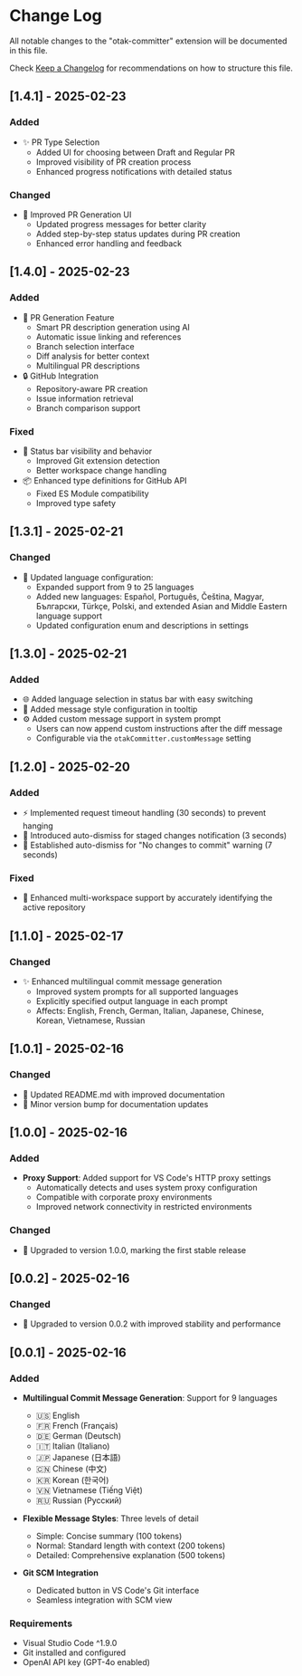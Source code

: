 # Change Log

All notable changes to the "otak-committer" extension will be documented in this file.

Check [Keep a Changelog](http://keepachangelog.com/) for recommendations on how to structure this file.

## [1.4.1] - 2025-02-23

### Added
- ✨ PR Type Selection
  - Added UI for choosing between Draft and Regular PR
  - Improved visibility of PR creation process
  - Enhanced progress notifications with detailed status

### Changed
- 🔄 Improved PR Generation UI
  - Updated progress messages for better clarity
  - Added step-by-step status updates during PR creation
  - Enhanced error handling and feedback

## [1.4.0] - 2025-02-23

### Added
- 🚀 PR Generation Feature
  - Smart PR description generation using AI
  - Automatic issue linking and references
  - Branch selection interface
  - Diff analysis for better context
  - Multilingual PR descriptions
- 🔒 GitHub Integration
  - Repository-aware PR creation
  - Issue information retrieval
  - Branch comparison support

### Fixed
- 🔧 Status bar visibility and behavior
  - Improved Git extension detection
  - Better workspace change handling
- 📦 Enhanced type definitions for GitHub API
  - Fixed ES Module compatibility
  - Improved type safety

## [1.3.1] - 2025-02-21
 
### Changed
- 🔄 Updated language configuration:
  - Expanded support from 9 to 25 languages
  - Added new languages: Español, Português, Čeština, Magyar, Български, Türkçe, Polski, and extended Asian and Middle Eastern language support
  - Updated configuration enum and descriptions in settings

## [1.3.0] - 2025-02-21

### Added
- 🌐 Added language selection in status bar with easy switching
- 🎨 Added message style configuration in tooltip
- ⚙️ Added custom message support in system prompt
  - Users can now append custom instructions after the diff message
  - Configurable via the `otakCommitter.customMessage` setting

## [1.2.0] - 2025-02-20

### Added
- ⚡ Implemented request timeout handling (30 seconds) to prevent hanging
- 🔔 Introduced auto-dismiss for staged changes notification (3 seconds)
- 🔔 Established auto-dismiss for "No changes to commit" warning (7 seconds)

### Fixed
- 🔧 Enhanced multi-workspace support by accurately identifying the active repository

## [1.1.0] - 2025-02-17

### Changed
- ✨ Enhanced multilingual commit message generation
  - Improved system prompts for all supported languages
  - Explicitly specified output language in each prompt
  - Affects: English, French, German, Italian, Japanese, Chinese, Korean, Vietnamese, Russian

## [1.0.1] - 2025-02-16

### Changed
- 📝 Updated README.md with improved documentation
- 🔄 Minor version bump for documentation updates

## [1.0.0] - 2025-02-16

### Added
- **Proxy Support**: Added support for VS Code's HTTP proxy settings
  - Automatically detects and uses system proxy configuration
  - Compatible with corporate proxy environments
  - Improved network connectivity in restricted environments

### Changed
- 🔄 Upgraded to version 1.0.0, marking the first stable release

## [0.0.2] - 2025-02-16

### Changed
- 🔄 Upgraded to version 0.0.2 with improved stability and performance

## [0.0.1] - 2025-02-16

### Added
- **Multilingual Commit Message Generation**: Support for 9 languages
  - 🇺🇸 English
  - 🇫🇷 French (Français)
  - 🇩🇪 German (Deutsch)
  - 🇮🇹 Italian (Italiano)
  - 🇯🇵 Japanese (日本語)
  - 🇨🇳 Chinese (中文)
  - 🇰🇷 Korean (한국어)
  - 🇻🇳 Vietnamese (Tiếng Việt)
  - 🇷🇺 Russian (Русский)

- **Flexible Message Styles**: Three levels of detail
  - Simple: Concise summary (100 tokens)
  - Normal: Standard length with context (200 tokens)
  - Detailed: Comprehensive explanation (500 tokens)

- **Git SCM Integration**
  - Dedicated button in VS Code's Git interface
  - Seamless integration with SCM view

### Requirements
- Visual Studio Code ^1.9.0
- Git installed and configured
- OpenAI API key (GPT-4o enabled)